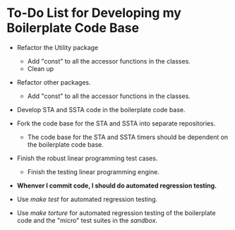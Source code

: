 # To-Do List for Developing my Boilerplate Code Base


- Refactor the Utility package
	+ Add "const" to all the accessor functions in the classes.
	+ Clean up


- Refactor other packages.
	+ Add "const" to all the accessor functions in the classes.












- Develop STA and SSTA code in the boilerplate code base.
- Fork the code base for the STA and SSTA into separate repositories.
	+ The code base for the STA and SSTA timers should be dependent
		on the boilerplate code base.
- Finish the robust linear programming test cases.
	- Finish the testing linear programming engine.





- **Whenver I commit code, I should do automated regression testing.**
- Use *make test* for automated regression testing.
- Use *make torture* for automated regression testing of the
	boilerplate code and the "micro" test suites in the *sandbox*.




